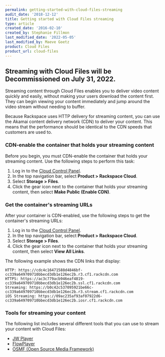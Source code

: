```yaml
---
permalink: getting-started-with-cloud-files-streaming
audit_date: '2018-12-12'
title: Getting started with Cloud Files streaming
type: article
created_date: '2016-02-10'
created_by: Stephanie Fillmon
last_modified_date: '2022-05-05'
last_modified_by: Maeve Goetz
product: Cloud Files
product_url: cloud-files
---
```

## Streaming with Cloud Files will be Decommissioned on July 31, 2022.

Streaming content through Cloud Files enables you to deliver video content
quickly and easily, without making your users download the content
first. They can begin viewing your content immediately and jump
around the video stream without needing to buffer.

Because Rackspace uses HTTP delivery for streaming content, you can use
the Akamai content delivery network (CDN) to deliver your content. This means
that the performance should be identical to the CDN speeds that customers are
used to.

### CDN-enable the container that holds your streaming content

Before you begin, you must CDN-enable the container that holds your
streaming content. Use the following steps to perform this task:

1. Log in to the [Cloud Control Panel](https://login.rackspace.com/).
2. In the top navigation bar, select **Product > Rackspace Cloud**.
3. Select **Storage > Files**.
4. Click the gear icon next to the container that holds your streaming
   content, then select **Make Public (Enable CDN)**.

### Get the container's streaming URLs

After your container is CDN-enabled, use the following steps to get the container's streaming URLs:

1. Log in to the [Cloud Control Panel](https://login.rackspace.com/).
2. In the top navigation bar, select **Product > Rackspace Cloud**.
3. Select **Storage > Files**.
4. Click the gear icon next to the container that holds your streaming
   content, then select **View All Links**.

The following example shows the CDN links that display:

    HTTP: https://cdc4c16471588d4846bf-cc339a649709710bbecd3db1e126ec2b.r3.cf1.rackcdn.com
    HTTPS: https://ac3c779acb946eaf4819-cc339a649709710bbecd3db1e126ec2b.ssl.cf1.rackcdn.com
    Streaming: https://b0c42c537095921be66c-cc339a649709710bbecd3db1e126ec2b.r3.stream.cf1.rackcdn.com
    iOS Streaming: https://09ac235af93af07922d6-cc339a649709710bbecd3db1e126ec2b.iosr.cf1.rackcdn.com

### Tools for streaming your content

The following list includes several different tools that you can use to stream
your content with Cloud Files:

-   [JW Player](https://docs-ospc.rackspace.com/support/how-to/cloud-files/streaming-cloud-files-with-jw-player)
-   [FlowPlayer](https://docs-ospc.rackspace.com/support/how-to/cloud-files/cloud-files-streaming-with-flowplayer-plugins)
-   [OSMF (Open Source Media
    Framework)](https://docs-ospc.rackspace.com/support/how-to/cloud-files/cloud-files-streaming-with-osmf-plugins)
